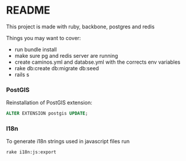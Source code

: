 # README

This project is made with ruby, backbone, postgres and redis

Things you may want to cover:

* run bundle install
* make sure pg and redis server are running
* create caminos.yml and databse.yml with the corrects env variables
* rake db:create db:migrate db:seed
* rails s

### PostGIS
Reinstallation of PostGIS extension:
```sql
ALTER EXTENSION postgis UPDATE;
```

### I18n
To generate i18n strings used in javascript files run
```
rake i18n:js:export
```
